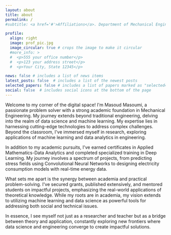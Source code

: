 ```yaml
---
layout: about
title: about
permalink: /
#subtitle: <a href='#'>Affiliations</a>. Department of Mechanical Engineering, Manhattan College

profile:
  align: right
  image: prof_pic.jpg
  image_circular: true # crops the image to make it circular
  #more_info: >
  #  <p>555 your office number</p>
  #  <p>123 your address street</p>
  #  <p>Your City, State 12345</p>

news: false # includes a list of news items
latest_posts: false  # includes a list of the newest posts
selected_papers: false # includes a list of papers marked as "selected={true}"
social: false  # includes social icons at the bottom of the page
---
```

 
Welcome to my corner of the digital space! I'm Masoud Masoumi, a passionate problem solver with a strong academic foundation in Mechanical Engineering. My journey extends beyond traditional engineering, delving into the realm of data science and machine learning. My expertise lies in harnessing cutting-edge technologies to address complex challenges. Beyond the classroom, I've immersed myself in research, exploring applications of machine learning and data analytics in engineering. 

In addition to my academic pursuits, I've earned certificates in Applied Mathematics-Data Analytics and completed specialized training in Deep Learning. My journey involves a spectrum of projects, from predicting stress fields using Convolutional Neural Networks to designing electricity consumption models with real-time energy data. 

What sets me apart is the synergy between academia and practical problem-solving. I've secured grants, published extensively, and mentored students on impactful projects, emphasizing the real-world applications of theoretical knowledge. While my roots are in academia, my vision extends to utilizing machine learning and data science as powerful tools for addressing both social and technical issues. 

In essence, I see myself not just as a researcher and teacher but as a bridge between theory and application, constantly exploring new frontiers where data science and engineering converge to create impactful solutions.

